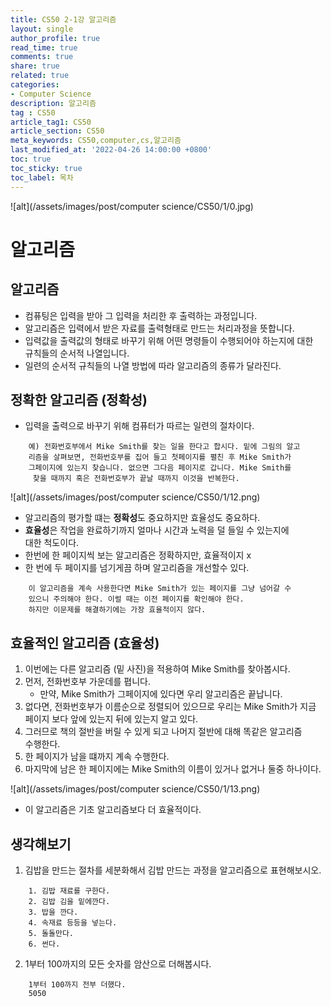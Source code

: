 ```yaml
---
title: CS50 2-1강 알고리즘
layout: single
author_profile: true
read_time: true
comments: true
share: true
related: true
categories:
- Computer Science
description: 알고리즘
tag : CS50
article_tag1: CS50
article_section: CS50
meta_keywords: CS50,computer,cs,알고리즘
last_modified_at: '2022-04-26 14:00:00 +0800'
toc: true
toc_sticky: true
toc_label: 목차
---
```


![alt](/assets/images/post/computer science/CS50/1/0.jpg)

알고리즘
=========

## 알고리즘

* 컴퓨팅은 입력을 받아 그 입력을 처리한 후 출력하는 과정입니다.
* 알고리즘은 입력에서 받은 자료를 출력형태로 만드는 처리과정을 뜻합니다.
* 입력값을 출력값의 형태로 바꾸기 위해 어떤 명령들이 수행되어야 하는지에 대한  
  규칙들의 순서적 나열입니다.
* 일련의 순서적 규칙들의 나열 방법에 따라 알고리즘의 종류가 달라진다.

## 정확한 알고리즘 (정확성)

* 입력을 출력으로 바꾸기 위해 컴퓨터가 따르는 일련의 절차이다.

```
    예) 전화번호부에서 Mike Smith를 찾는 일을 한다고 합시다. 밑에 그림의 알고
    리즘을 살펴보면, 전화번호부를 집어 들고 첫페이지를 펼친 후 Mike Smith가  
    그페이지에 있는지 찾습니다. 없으면 그다음 페이지로 갑니다. Mike Smith를
     찾을 때까지 혹은 전화번호부가 끝날 때까지 이것을 반복한다.
```

![alt](/assets/images/post/computer science/CS50/1/12.png)

* 알고리즘의 평가할 떄는 **정확성**도 중요하지만 효율성도 중요하다.
* **효율성**은 작업을 완료하기까지 얼마나 시간과 노력을 덜 들일 수 있는지에  
  대한 척도이다. 
* 한번에 한 페이지씩 보는 알고리즘은 정확하지만, 효율적이지 x
* 한 번에 두 페이지를 넘기게끔 하며 알고리즘을 개선할수 있다.

```
    이 알고리즘을 계속 사용한다면 Mike Smith가 있는 페이지를 그냥 넘어갈 수
    있으니 주의해야 한다. 이럴 때는 이전 페이지를 확인해야 한다.
    하지만 이문제를 해결하기에는 가장 효율적이지 않다.
```

## 효율적인 알고리즘 (효율성)

1. 이번에는 다른 알고리즘 (밑 사진)을 적용하여 Mike Smith를 찾아봅시다.
2. 먼저, 전화번호부 가운데를 폅니다.
    * 만약, Mike Smith가 그페이지에 있다면 우리 알고리즘은 끝납니다.
3. 없다면, 전화번호부가 이름순으로 정렬되어 있으므로 우리는 Mike Smith가 지금  
  페이지 보다 앞에 있는지 뒤에 있는지 알고 있다.
4. 그러므로 책의 절반을 버릴 수 있게 되고 나머지 절반에 대해 똑같은 알고리즘  
  수행한다.
5. 한 페이지가 남을 떄까지 계속 수행한다. 
6. 마지막에 남은 한 페이지에는 Mike Smith의 이름이 있거나 없거나 둘중 하나이다.

![alt](/assets/images/post/computer science/CS50/1/13.png)

* 이 알고리즘은 기초 알고리즘보다 더 효율적이다.

## 생각해보기

1. 김밥을 만드는 절차를 세분화해서 김밥 만드는 과정을 알고리즘으로 표현해보시오.

```
    1. 김밥 재료를 구한다.
    2. 김밥 김을 밑에깐다.
    3. 밥을 깐다.
    4. 속재료 등등을 넣는다.
    5. 돌돌만다.
    6. 썬다.
```

2. 1부터 100까지의 모든 숫자를 암산으로 더해봅시다.

```
    1부터 100까지 전부 더했다.
    5050
```
